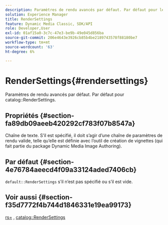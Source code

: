 ```yaml
---
description: Paramètres de rendu avancés par défaut. Par défaut pour le catalogue RenderSettings.
solution: Experience Manager
title: RenderSettings
feature: Dynamic Media Classic, SDK/API
role: Developer,User
exl-id: 01af15a0-3c7c-47e3-be9b-49e045d856ba
source-git-commit: 206e4643e3926cb85b4be2189743578f88180be7
workflow-type: tm+mt
source-wordcount: '63'
ht-degree: 6%

---
```


# RenderSettings{#rendersettings}

Paramètres de rendu avancés par défaut. Par défaut pour catalog::RenderSettings.

## Propriétés {#section-fa89db09aeeb420292cf783f07b8547a}

Chaîne de texte. S’il est spécifié, il doit s’agir d’une chaîne de paramètres de rendu valide, telle qu’elle est définie avec l’outil de création de vignettes (qui fait partie du package Dynamic Media Image Authoring).

## Par défaut {#section-4e76784aeecd4f09a33124aded7406cb}

`default::RenderSettings` s’il n’est pas spécifié ou s’il est vide.

## Voir aussi {#section-f35d7772f4b744d1846331e19ea99173}

[rs=](../../../../../ir-api/http-protocol/image-rendering-api-ref/c-ir-http-protocol-ref/c-ir-http-protocol-command-reference/r-ir-rs.md#reference-d20cefaaa6cd4f449d1591c87959b4cf) ,  [catalog::RenderSettings](../../../../../ir-api/material-cat/image-rendering-api-ref/c-ir-material-catalog/c-ir-attributes-reference/r-ir-rendersettings.md#reference-f3ae5e18095d40b2a8edef957dd82fbd)
